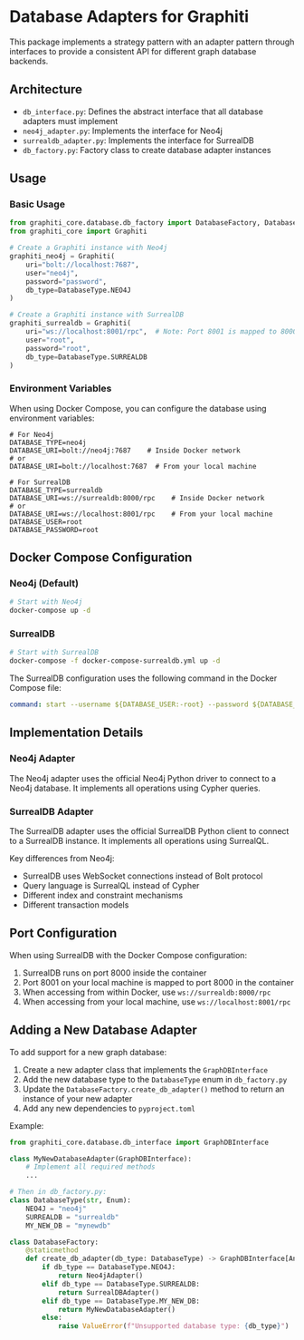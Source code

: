 # Database Adapters for Graphiti

This package implements a strategy pattern with an adapter pattern through interfaces to provide a consistent API for different graph database backends.

## Architecture

- `db_interface.py`: Defines the abstract interface that all database adapters must implement
- `neo4j_adapter.py`: Implements the interface for Neo4j
- `surrealdb_adapter.py`: Implements the interface for SurrealDB
- `db_factory.py`: Factory class to create database adapter instances

## Usage

### Basic Usage

```python
from graphiti_core.database.db_factory import DatabaseFactory, DatabaseType
from graphiti_core import Graphiti

# Create a Graphiti instance with Neo4j
graphiti_neo4j = Graphiti(
    uri="bolt://localhost:7687",
    user="neo4j",
    password="password",
    db_type=DatabaseType.NEO4J
)

# Create a Graphiti instance with SurrealDB
graphiti_surrealdb = Graphiti(
    uri="ws://localhost:8001/rpc",  # Note: Port 8001 is mapped to 8000 in Docker
    user="root",
    password="root",
    db_type=DatabaseType.SURREALDB
)
```

### Environment Variables

When using Docker Compose, you can configure the database using environment variables:

```
# For Neo4j
DATABASE_TYPE=neo4j
DATABASE_URI=bolt://neo4j:7687    # Inside Docker network
# or
DATABASE_URI=bolt://localhost:7687  # From your local machine

# For SurrealDB
DATABASE_TYPE=surrealdb  
DATABASE_URI=ws://surrealdb:8000/rpc    # Inside Docker network
# or
DATABASE_URI=ws://localhost:8001/rpc    # From your local machine
DATABASE_USER=root
DATABASE_PASSWORD=root
```

## Docker Compose Configuration

### Neo4j (Default)
```bash
# Start with Neo4j
docker-compose up -d
```

### SurrealDB
```bash
# Start with SurrealDB
docker-compose -f docker-compose-surrealdb.yml up -d
```

The SurrealDB configuration uses the following command in the Docker Compose file:

```yaml
command: start --username ${DATABASE_USER:-root} --password ${DATABASE_PASSWORD:-root} memory
```

## Implementation Details

### Neo4j Adapter

The Neo4j adapter uses the official Neo4j Python driver to connect to a Neo4j database. It implements all operations using Cypher queries.

### SurrealDB Adapter

The SurrealDB adapter uses the official SurrealDB Python client to connect to a SurrealDB instance. It implements all operations using SurrealQL.

Key differences from Neo4j:
- SurrealDB uses WebSocket connections instead of Bolt protocol
- Query language is SurrealQL instead of Cypher
- Different index and constraint mechanisms
- Different transaction models

## Port Configuration

When using SurrealDB with the Docker Compose configuration:
1. SurrealDB runs on port 8000 inside the container
2. Port 8001 on your local machine is mapped to port 8000 in the container
3. When accessing from within Docker, use `ws://surrealdb:8000/rpc`
4. When accessing from your local machine, use `ws://localhost:8001/rpc`

## Adding a New Database Adapter

To add support for a new graph database:

1. Create a new adapter class that implements the `GraphDBInterface`
2. Add the new database type to the `DatabaseType` enum in `db_factory.py`
3. Update the `DatabaseFactory.create_db_adapter()` method to return an instance of your new adapter
4. Add any new dependencies to `pyproject.toml`

Example:

```python
from graphiti_core.database.db_interface import GraphDBInterface

class MyNewDatabaseAdapter(GraphDBInterface):
    # Implement all required methods
    ...

# Then in db_factory.py:
class DatabaseType(str, Enum):
    NEO4J = "neo4j"
    SURREALDB = "surrealdb"
    MY_NEW_DB = "mynewdb"

class DatabaseFactory:
    @staticmethod
    def create_db_adapter(db_type: DatabaseType) -> GraphDBInterface[Any, Any]:
        if db_type == DatabaseType.NEO4J:
            return Neo4jAdapter()
        elif db_type == DatabaseType.SURREALDB:
            return SurrealDBAdapter()
        elif db_type == DatabaseType.MY_NEW_DB:
            return MyNewDatabaseAdapter()
        else:
            raise ValueError(f"Unsupported database type: {db_type}")
